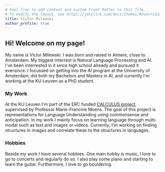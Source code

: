 ```yaml
---
# Feel free to add content and custom Front Matter to this file.
# To modify the layout, see https://jekyllrb.com/docs/themes/#overriding-theme-defaults
title: Victor Milewski
author_profile: true
---
```


## Hi! Welcome on my page!
My name is Victor Milewski. I was born and raised in Almere, close to Amsterdam. 
My biggest interrest is Natural Language Processing and AI. 
I've been interrested in it since high school already and pursued it eversince. 
I focussed on getting into the AI program at the University of Amsterdam, did both my Bachelors and Masters in AI, 
and currently I'm working at the KU Leuven as a PhD student. 

### My Work
At the KU Leuven I'm part of the ERC funded [CALCULUS project](http://calculus-project.eu/), 
supervised by Professor Marie-Francine Moens. The goal of this project is representations for Language Understanding 
using commonsense and anticipation. In my work I mainly focus on learning language through multi-modal 
such as text and images or videos. Currently, I'm working on finding structures in images and correlate 
these to the structures in languages. 

### Hobbies
Beside my work I have several hobbies. One main hobby is music, I love to go to concerts and regularly do so. 
I also play some piano and starting to learn the guitar. Furthermore, I love to go bouldering. 